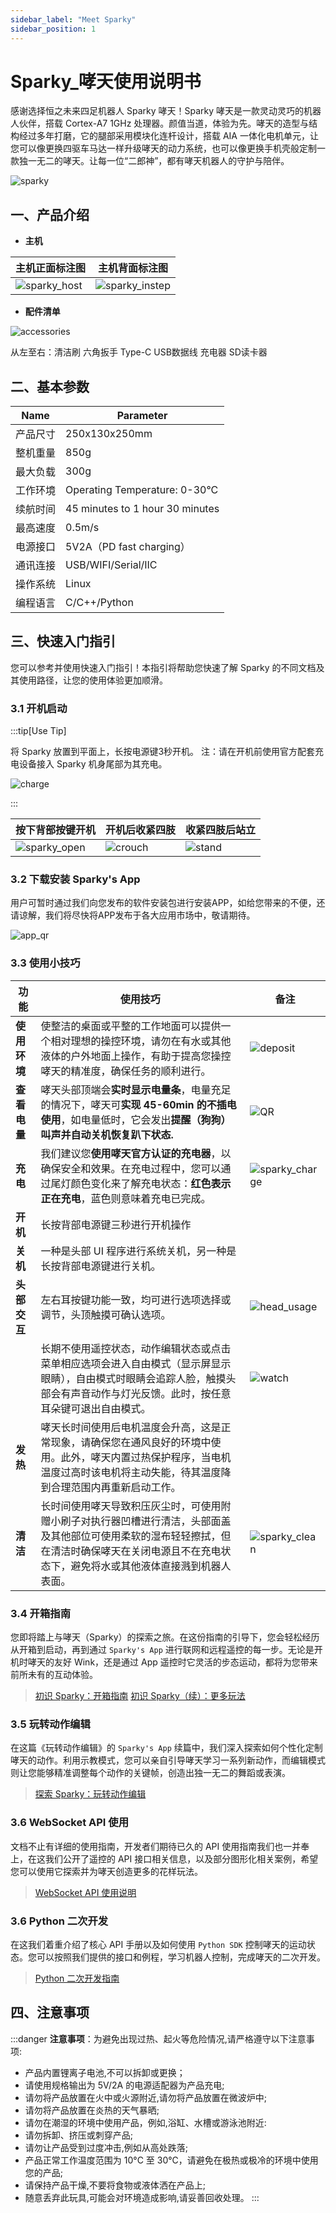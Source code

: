 ```yaml
---
sidebar_label: "Meet Sparky"
sidebar_position: 1
---
```


# Sparky_哮天使用说明书

<div className="indent-first-line">
感谢选择恒之未来四足机器人 Sparky 哮天！Sparky 哮天是一款灵动灵巧的机器人伙伴，搭载 Cortex-A7 1GHz 处理器。颜值当道，体验为先。哮天的造型与结构经过多年打磨，它的腿部采用模块化连杆设计，搭载 AIA 一体化电机单元，让您可以像更换四驱车马达一样升级哮天的动力系统，也可以像更换手机壳般定制一款独一无二的哮天。让每一位“二郎神”，都有哮天机器人的守护与陪伴。  
</div>

![sparky](./tutorial-basics/img/app/sparky.jpg)

## 一、产品介绍 

- **主机**
  
| 主机正面标注图 | 主机背面标注图 | 
|----|----|
|![sparky_host](./tutorial-basics/img/sparky_host.jpg) | ![sparky_instep](./tutorial-basics/img/sparky_instep.jpg) |

- **配件清单**

![accessories](./tutorial-basics/img/Quick_use_img/accessories.jpg)

从左至右：清洁刷  六角扳手  Type-C USB数据线 充电器 SD读卡器  

## 二、基本参数
| Name  | Parameter |
| ------------- | ------------- |
| 产品尺寸 | 250x130x250mm |
| 整机重量 | 850g |
| 最大负载 | 300g |
| 工作环境| Operating Temperature: 0-30°C |
| 续航时间| 45 minutes to 1 hour 30 minutes |
| 最高速度 | 0.5m/s |
| 电源接口 | 5V2A（PD fast charging） |
| 通讯连接 | USB/WIFI/Serial/IIC |
| 操作系统 | Linux |
| 编程语言 | C/C++/Python |

## 三、快速入门指引

您可以参考并使用快速入门指引！本指引将帮助您快速了解 Sparky 的不同文档及其使用路径，让您的使用体验更加顺滑。

### 3.1 开机启动

:::tip[Use Tip]

将 Sparky 放置到平面上，长按电源键3秒开机。
注：请在开机前使用官方配套充电设备接入 Sparky 机身尾部为其充电。

![charge](./tutorial-basics/img/charge.jpg)

:::

| 按下背部按键开机 |开机后收紧四肢 | 收紧四肢后站立 |
|---|---|---|
| ![sparky_open](./tutorial-basics/img/sparky_open.jpg) | ![crouch](./tutorial-basics/img/crouch.jpg)| ![stand](./tutorial-basics/img/stand.jpg) |

### 3.2 下载安装 Sparky's App
  
用户可暂时通过我们向您发布的软件安装包进行安装APP，如给您带来的不便，还请谅解，我们将尽快将APP发布于各大应用市场中，敬请期待。

![app_qr](./tutorial-basics/img/app/app_qr.jpg)

### 3.3 使用小技巧

| 功能         | 使用技巧 | 备注 |
| -----------  | ----------- | ------- |
| **使用环境** | 使整洁的桌面或平整的工作地面可以提供一个相对理想的操控环境，请勿在有水或其他液体的户外地面上操作，有助于提高您操控哮天的精准度，确保任务的顺利进行。| ![deposit](./tutorial-basics/img/deposit.jpg) |
| **查看电量** | 哮天头部顶端会**实时显示电量条**，电量充足的情况下，哮天可**实现 45-60min 的不插电使用**，如电量低时，它会发出**提醒（狗狗）叫声并自动关机恢复趴下状态.** | ![QR](./tutorial-basics/img/Quick_use_img/QR.jpg) |
| **充电** | 我们建议您**使用哮天官方认证的充电器**，以确保安全和效果。在充电过程中，您可以通过尾灯颜色变化来了解充电状态：**红色表示正在充电**，蓝色则意味着充电已完成。| ![sparky_charge](./tutorial-basics/img/Quick_use_img/sparky_charge.jpg) |
| **开机** | 长按背部电源键三秒进行开机操作 |
| **关机** | 一种是头部 UI 程序进行系统关机，另一种是长按背部电源键进行关机。|
| **头部交互** | 左右耳按键功能一致，均可进行选项选择或调节，头顶触摸可确认选项。| ![head_usage](./tutorial-basics/img/head.jpg) |
||长期不使用遥控状态，动作编辑状态或点击菜单相应选项会进入自由模式（显示屏显示眼睛），自由模式时眼睛会追踪人脸，触摸头部会有声音动作与灯光反馈。此时，按任意耳朵键可退出自由模式。|![watch](./tutorial-basics/img/watch.jpg)|
| **发热** |哮天长时间使用后电机温度会升高，这是正常现象，请确保您在通风良好的环境中使用。此外，哮天内置过热保护程序，当电机温度过高时该电机将主动失能，待其温度降到合理范围内再重新启动工作。| |
| **清洁** | 长时间使用哮天导致积压灰尘时，可使用附赠小刷子对执行器凹槽进行清洁，头部面盖及其他部位可使用柔软的湿布轻轻擦拭，但在清洁时确保哮天在关闭电源且不在充电状态下，避免将水或其他液体直接溅到机器人表面。| ![sparky_clean](./tutorial-basics/img/Quick_use_img/sparky_clean.jpg) |


### 3.4 开箱指南

您即将踏上与哮天（Sparky）的探索之旅。在这份指南的引导下，您会轻松经历从开箱到启动，再到通过 `Sparky's App` 进行联网和远程遥控的每一步。无论是开机时哮天的友好 Wink，还是通过 App 遥控时它灵活的步态运动，都将为您带来前所未有的互动体验。

> [初识 Sparky：开箱指南](./tutorial-basics/quick_start_guide.md)
> [初识 Sparky（续）：更多玩法](./tutorial-basics/quick_start_two.md)

### 3.5 玩转动作编辑

在这篇《玩转动作编辑》的 `Sparky's App` 续篇中，我们深入探索如何个性化定制哮天的动作。利用示教模式，您可以亲自引导哮天学习一系列新动作，而编辑模式则让您能够精准调整每个动作的关键帧，创造出独一无二的舞蹈或表演。

> [探索 Sparky：玩转动作编辑](./tutorial-basics/create-a-blog-post.md)

### 3.6 WebSocket API 使用

文档不止有详细的使用指南，开发者们期待已久的 API 使用指南我们也一并奉上，在这我们公开了遥控的 API 接口相关信息，以及部分图形化相关案例，希望您可以使用它探索并为哮天创造更多的花样玩法。

> [WebSocket API 使用说明](./tutorial-basics/deploy-your-site.md)

### 3.6 Python 二次开发

在这我们着重介绍了核心 API 手册以及如何使用 `Python SDK` 控制哮天的运动状态。您可以按照我们提供的接口和例程，学习机器人控制，完成哮天的二次开发。

> [Python 二次开发指南](./tutorial-basics/python_api.md)


## 四、注意事项

:::danger
**注意事项**：为避免出现过热、起火等危险情况,请严格遵守以下注意事项:

- 产品内置锂离子电池,不可以拆卸或更换；
- 请使用规格输出为 5V/2A 的电源适配器为产品充电;
- 请勿将产品放置在火中或火源附近,请勿将产品放置在微波炉中;
- 请勿将产品放置在炎热的天气暴晒;
- 请勿在潮湿的环境中使用产品，例如,浴缸、水槽或游泳池附近:
- 请勿拆卸、挤压或刺穿产品;
- 请勿让产品受到过度冲击,例如从高处跌落;
- 产品正常工作温度范围为 10°C 至 30°C，请避免在极热或极冷的环境中使用您的产品;
- 请保持产品干燥,不要将食物或液体洒在产品上;
- 随意丢弃此玩具,可能会对环境造成影响,请妥善回收处理。
:::
